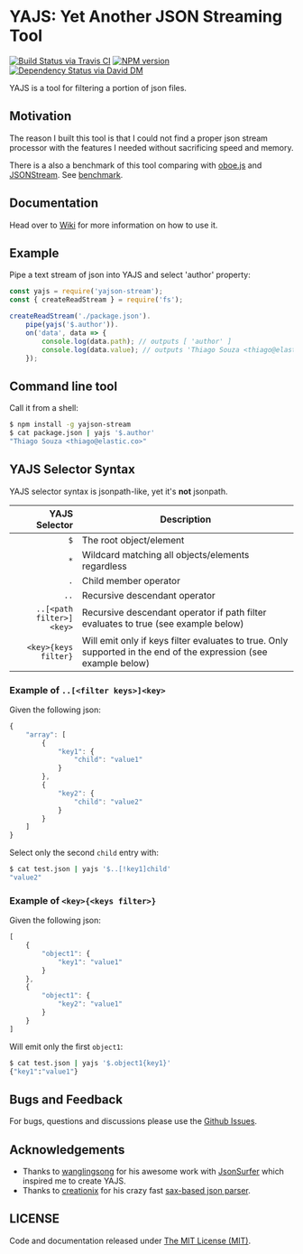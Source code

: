 # YAJS: **Y**et **A**nother **J**SON **S**treaming Tool

[![Build Status via Travis CI](https://travis-ci.org/tsouza/yajs.svg?branch=master)](https://travis-ci.org/tsouza/yajs)
[![NPM version](https://img.shields.io/npm/v/yajson-stream.svg)](https://www.npmjs.com/package/yajson-stream)
[![Dependency Status via David DM](https://david-dm.org/tsouza/yajs/status.svg)](https://david-dm.org/tsouza/yajs)

YAJS is a tool for filtering a portion of json files.

## Motivation

The reason I built this tool is that I could not find a proper json stream processor with the features I needed without sacrificing speed and memory.

There is a also a benchmark of this tool comparing with [oboe.js](https://github.com/jimhigson/oboe.js) and [JSONStream](https://github.com/dominictarr/JSONStream). See [benchmark](benchmark.md).

## Documentation

Head over to [Wiki](https://github.com/tsouza/yajs/wiki/Getting-Started) for more information on how to use it.

## Example

Pipe a text stream of json into YAJS and select 'author' property:

```js
const yajs = require('yajson-stream');
const { createReadStream } = require('fs');

createReadStream('./package.json').
    pipe(yajs('$.author')).
    on('data', data => {
        console.log(data.path); // outputs [ 'author' ]
        console.log(data.value); // outputs 'Thiago Souza <thiago@elastic.co>'
    });
```

## Command line tool

Call it from a shell:

```bash
$ npm install -g yajson-stream
$ cat package.json | yajs '$.author'
"Thiago Souza <thiago@elastic.co>"
```

## YAJS Selector Syntax

YAJS selector syntax is jsonpath-like, yet it's **not** jsonpath.

YAJS Selector                     | Description
---------------------------------:|------------
`$`                               | The root object/element
`*`                               | Wildcard matching all objects/elements regardless
`.`                               | Child member operator
`..`                              | Recursive descendant operator
`..[<path filter>]<key>`          | Recursive descendant operator if path filter evaluates to true (see example below)
`<key>{keys filter}`              | Will emit only if keys filter evaluates to true. Only supported in the end of the expression (see example below)

### Example of `..[<filter keys>]<key>`

Given the following json:

```js
{
    "array": [
        {
            "key1": {
                "child": "value1"
            }
        },
        {
            "key2": {
                "child": "value2"
            }
        }
    ]
}
```

Select only the second `child` entry with:

```bash
$ cat test.json | yajs '$..[!key1]child'
"value2"
```

### Example of `<key>{<keys filter>}`

Given the following json:

```js
[
    {
        "object1": {
            "key1": "value1"
        }
    },
    {
        "object1": {
            "key2": "value1"
        }
    }
]
```

Will emit only the first `object1`:

```bash
$ cat test.json | yajs '$.object1{key1}'
{"key1":"value1"}
```

## Bugs and Feedback

For bugs, questions and discussions please use the [Github Issues](https://github.com/tsouza/yajs/issues).

## Acknowledgements

* Thanks to [wanglingsong](https://github.com/wanglingsong) for his awesome work with [JsonSurfer](https://github.com/jsurfer/JsonSurfer) which inspired me to create YAJS.
* Thanks to [creationix](https://github.com/creationix) for his crazy fast [sax-based json parser](https://gist.github.com/creationix/1821394).

## LICENSE

Code and documentation released under [The MIT License (MIT)](LICENSE).
